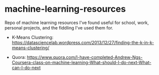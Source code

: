 # machine-learning-resources
Repo of machine learning resources I've found useful for school, work, personal projects, and the fiddling I've used them for.

* K-Means Clustering: https://datasciencelab.wordpress.com/2013/12/27/finding-the-k-in-k-means-clustering/

* Quora: https://www.quora.com/I-have-completed-Andrew-Ngs-Coursera-class-on-machine-learning-What-should-I-do-next-What-can-I-do-next